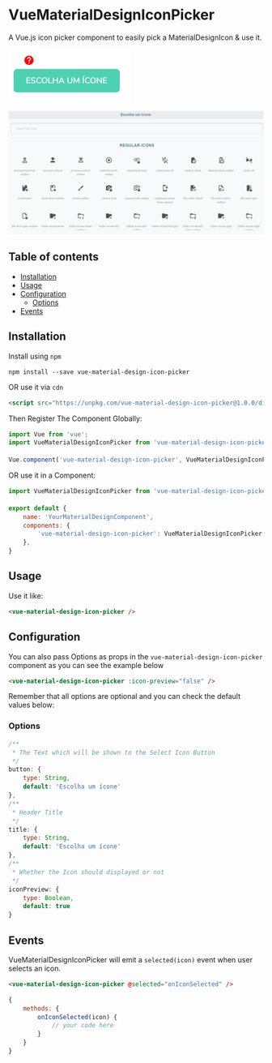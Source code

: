 # VueMaterialDesignIconPicker

A Vue.js icon picker component to easily pick a MaterialDesignIcon & use it.

![print screen](docs/img/btn.PNG)

![print screen](docs/img/main.PNG)

## Table of contents

- [Installation](#installation)
- [Usage](#usage)
- [Configuration](#configuration)
    - [Options](#options)
- [Events](#events)

## Installation

Install using `npm`   

```
npm install --save vue-material-design-icon-picker
```

OR use it via `cdn`   

```html
<script src="https://unpkg.com/vue-material-design-icon-picker@1.0.0/dist/vue-material-design-icon-picker.min.js"></script>
```

Then Register The Component Globally:

```javascript
import Vue from 'vue';
import VueMaterialDesignIconPicker from 'vue-material-design-icon-picker';

Vue.component('vue-material-design-icon-picker', VueMaterialDesignIconPicker)
```

OR use it in a Component:

```javascript
import VueMaterialDesignIconPicker from 'vue-material-design-icon-picker';

export default {
    name: 'YourMaterialDesignComponent',
    components: {
        'vue-material-design-icon-picker': VueMaterialDesignIconPicker
    },
}
```


## Usage

Use it like:

```html
<vue-material-design-icon-picker />
```


## Configuration

You can also pass Options as props in the `vue-material-design-icon-picker` component as you can see the example below

```html
<vue-material-design-icon-picker :icon-preview="false" />
```
Remember that all options are optional and you can check the default values below:

### Options

```javascript
/**
 * The Text which will be shown to the Select Icon Button
 */
button: {
    type: String,
    default: 'Escolha um ícone'
},
/**
 * Header Title
 */
title: {
    type: String,
    default: 'Escolha um ícone'
},
/**
 * Whether the Icon should displayed or not
 */
iconPreview: {
    type: Boolean,
    default: true
}
```

## Events

VueMaterialDesignIconPicker will emit a `selected(icon)` event when user selects an icon.

```html
<vue-material-design-icon-picker @selected="onIconSelected" />
```

```javascript
{
    methods: {
        onIconSelected(icon) {
            // your code here
        }
    }
}
```
